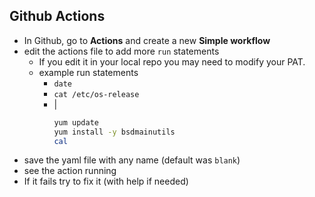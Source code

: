 ## Github Actions

- In Github, go to **Actions** and create a new **Simple workflow**
- edit the actions file to add more `run` statements
  - If you edit it in your local repo you may need to modify your PAT.
  - example run statements
    - `date`
    - `cat /etc/os-release`
    - |
      ```bash
      yum update
      yum install -y bsdmainutils
      cal
      ```
- save the yaml file with any name (default was `blank`)
- see the action running
- If it fails try to fix it (with help if needed)

